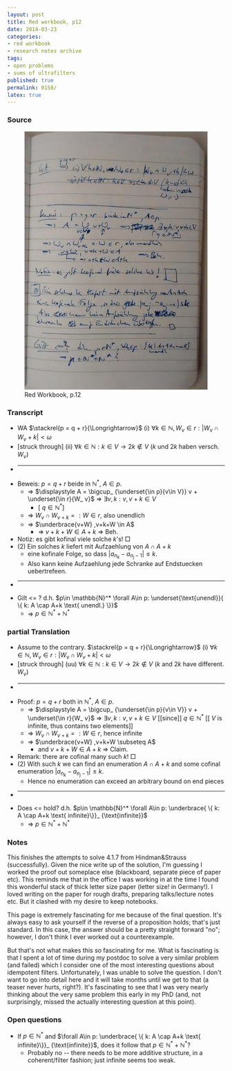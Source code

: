 ```yaml
---
layout: post
title: Red workbook, p12
date: 2014-03-23
categories:
- red workbook
- research notes archive
tags:
- open problems
- sums of ultrafilters
published: true
permalink: 0158/
latex: true
---
```


### Source

<figure>
  <a href="/assets/2014/red_workbook-p12.jpg">
    <img alt="red workbook, p12" src="/assets/2014/red_workbook-p12.jpg"/>
  </a>
  <figcaption>
    Red Workbook, p.12
  </figcaption>
</figure>

### Transcript

* WA $\stackrel{p = q + r}{\Longrightarrow}$ (i) $\forall k \in \mathbb{N}, W_ v \in r: \left\vert W_ v \cap W_ v+k\right\vert < \omega$
* [struck through] (ii) $\forall k \in \mathbb{N}: k \in V \rightarrow 2k \notin V$ ($k$ und $2k$ haben versch. $W_ v$)
* ---
* Beweis: $p = q+r$ beide in $\mathbb{N}^*$, $A\in p$.
    * => $\displaystyle A = \bigcup_ {\underset{\in p}{v\in V}} v + \underset{\in r}{W_ v}$ => $\exists v, k: v, v+k \in V$
        * [ $q \in \mathbb{N}^*$]
    * => $W_ v \cap W_ {v+k} =: W \in r$, also unendlich
    * => $\underbrace{v+W} ,v+k+W \in A$
        * => $v+k+W \in A+k$ => Beh.
* Notiz: es gibt kofinal viele solche $k$'s! □
* (2) Ein solches $k$ liefert mit Aufzaehlung von $A \cap A+k$
    * eine kofinale Folge, so dass $\left\vert a_ {n_ k} - a_ {n_ j -1}\right\vert \leq k$.
    * Also kann keine Aufzaehlung jede Schranke auf Endstuecken uebertrefeen.
* ---
* Gilt <= ? d.h. $p\in \mathbb{N}^* \forall A\in p: \underset{\text{unendl}}{ \{ k: A \cap A+k \text{ unendl.} \}}$
    * => $p \in \mathbb{N}^* + \mathbb{N}^*$

### partial Translation

* Assume to the contrary. $\stackrel{p = q + r}{\Longrightarrow}$ (i) $\forall k \in \mathbb{N}, W_ v \in r: \left\vert W_ v \cap W_ v+k\right\vert < \omega$
* [struck through] (uu) $\forall k \in \mathbb{N}: k \in V \rightarrow 2k \notin V$ ($k$ and $2k$ have different. $W_ v$)
* ---
* Proof: $p = q+r$ both in $\mathbb{N}^*$, $A\in p$.
    * => $\displaystyle A = \bigcup_ {\underset{\in p}{v\in V}} v + \underset{\in r}{W_ v}$ => $\exists v, k: v, v+k \in V$ [[since]] $q \in \mathbb{N}^*$ [[ $V$ is infinite, thus contains two elements]]
    * => $W_ v \cap W_ {v+k} =: W \in r$, hence infinite
    * => $\underbrace{v+W} ,v+k+W \subseteq A$
        * and $v+k+W \in A+k$ => Claim.
* Remark: there are cofinal many such $k$! □
* (2) With such $k$ we can find an enumeration $A \cap A+k$ and some cofinal enumeration $\left\vert a_ {n_ k} - a_ {n_ j -1}\right \vert \leq k$.
    * Hence no enumeration can exceed an arbitrary bound on end pieces
* ---
* Does <= hold? d.h. $p\in \mathbb{N}^* \forall A\in p: \underbrace{ \{ k: A \cap A+k \text{ infinite}\}}_ {\text{infinite}}$
    * => $p \in \mathbb{N}^* + \mathbb{N}^*$

### Notes

This finishes the attempts to solve 4.1.7 from Hindman&Strauss (successfully). Given the nice write up of the solution, I'm guessing I worked the proof out someplace else (blackboard, separate piece of paper etc). This reminds me that in the office I was working in at the time I found this wonderful stack of thick letter size paper (letter size! in Germany!). I loved writing on the paper for rough drafts, preparing talks/lecture notes etc. But it clashed with my desire to keep notebooks.

This page is extremely fascinating for me because of the final question. It's always easy to ask yourself if the reverse of a proposition holds; that's just standard. In this case, the answer should be a pretty straight forward "no"; however, I don't think I ever worked out a counterexample.

But that's not what makes this so fascinating for me. What is fascinating is that I spent a lot of time during my postdoc to solve a very similar problem (and failed) which I consider one of the most interesting questions about idempotent filters. Unfortunately, I was unable to solve the question. I don't want to go into detail here and it will take months until we get to that (a teaser never hurts, right?). It's fascinating to see that I was very nearly thinking about the very same problem this early in my PhD (and, not surprisingly, missed the actually interesting question at this point).

### Open questions

* If $p\in \mathbb{N}^*$ and $\forall A\in p: \underbrace{ \{ k: A \cap A+k \text{ infinite}\}}_ {\text{infinite}}$, does it follow that $p \in \mathbb{N}^* + \mathbb{N}^*$?
    * Probably no -- there needs to be more additive structure, in a coherent/filter fashion; just infinite seems too weak.
